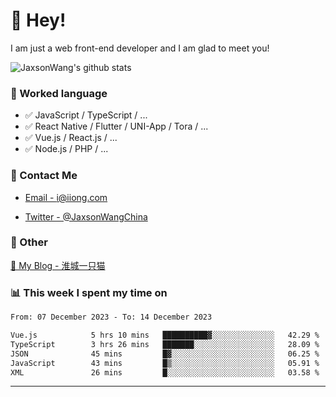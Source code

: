 # 👋 Hey!

I am just a web front-end developer and I am glad to meet you!

![JaxsonWang's github stats](https://github-readme-stats.vercel.app/api?username=JaxsonWang&&show_icons=true&&title_color=1abc9c&&icon_color=1abc9c)


### 📝 Worked language

- ✅ JavaScript / TypeScript / ...
- ✅ React Native / Flutter / UNI-App / Tora / ...
- ✅ Vue.js / React.js / ...
- ✅ Node.js / PHP / ...

### 📮 Contact Me

- [Email - i@iiong.com](mailto:i@iiong.com)

- [Twitter - @JaxsonWangChina](https://twitter.com/JaxsonWangChina)

### 🤪 Other

[📌 My Blog - 淮城一只猫](https://iiong.com)

### 📊 This week I spent my time on

<!--START_SECTION:waka-->

```txt
From: 07 December 2023 - To: 14 December 2023

Vue.js            5 hrs 10 mins   ██████████▓░░░░░░░░░░░░░░   42.29 %
TypeScript        3 hrs 26 mins   ███████░░░░░░░░░░░░░░░░░░   28.09 %
JSON              45 mins         █▓░░░░░░░░░░░░░░░░░░░░░░░   06.25 %
JavaScript        43 mins         █▒░░░░░░░░░░░░░░░░░░░░░░░   05.91 %
XML               26 mins         █░░░░░░░░░░░░░░░░░░░░░░░░   03.58 %
```

<!--END_SECTION:waka-->

---
